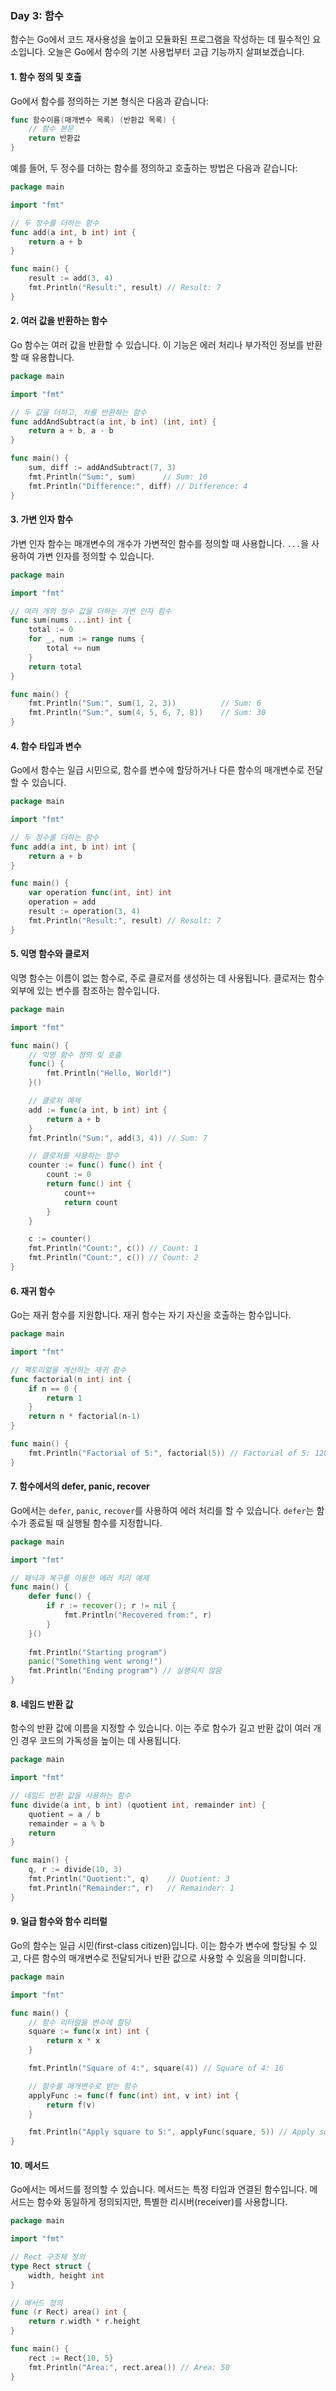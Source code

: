 ### Day 3: 함수

함수는 Go에서 코드 재사용성을 높이고 모듈화된 프로그램을 작성하는 데 필수적인 요소입니다. 오늘은 Go에서 함수의 기본 사용법부터 고급 기능까지 살펴보겠습니다.

#### 1. 함수 정의 및 호출

Go에서 함수를 정의하는 기본 형식은 다음과 같습니다:

```go
func 함수이름(매개변수 목록) (반환값 목록) {
    // 함수 본문
    return 반환값
}
```

예를 들어, 두 정수를 더하는 함수를 정의하고 호출하는 방법은 다음과 같습니다:

```go
package main

import "fmt"

// 두 정수를 더하는 함수
func add(a int, b int) int {
    return a + b
}

func main() {
    result := add(3, 4)
    fmt.Println("Result:", result) // Result: 7
}
```

#### 2. 여러 값을 반환하는 함수

Go 함수는 여러 값을 반환할 수 있습니다. 이 기능은 에러 처리나 부가적인 정보를 반환할 때 유용합니다.

```go
package main

import "fmt"

// 두 값을 더하고, 차를 반환하는 함수
func addAndSubtract(a int, b int) (int, int) {
    return a + b, a - b
}

func main() {
    sum, diff := addAndSubtract(7, 3)
    fmt.Println("Sum:", sum)      // Sum: 10
    fmt.Println("Difference:", diff) // Difference: 4
}
```

#### 3. 가변 인자 함수

가변 인자 함수는 매개변수의 개수가 가변적인 함수를 정의할 때 사용합니다. `...`을 사용하여 가변 인자를 정의할 수 있습니다.

```go
package main

import "fmt"

// 여러 개의 정수 값을 더하는 가변 인자 함수
func sum(nums ...int) int {
    total := 0
    for _, num := range nums {
        total += num
    }
    return total
}

func main() {
    fmt.Println("Sum:", sum(1, 2, 3))          // Sum: 6
    fmt.Println("Sum:", sum(4, 5, 6, 7, 8))    // Sum: 30
}
```

#### 4. 함수 타입과 변수

Go에서 함수는 일급 시민으로, 함수를 변수에 할당하거나 다른 함수의 매개변수로 전달할 수 있습니다.

```go
package main

import "fmt"

// 두 정수를 더하는 함수
func add(a int, b int) int {
    return a + b
}

func main() {
    var operation func(int, int) int
    operation = add
    result := operation(3, 4)
    fmt.Println("Result:", result) // Result: 7
}
```

#### 5. 익명 함수와 클로저

익명 함수는 이름이 없는 함수로, 주로 클로저를 생성하는 데 사용됩니다. 클로저는 함수 외부에 있는 변수를 참조하는 함수입니다.

```go
package main

import "fmt"

func main() {
    // 익명 함수 정의 및 호출
    func() {
        fmt.Println("Hello, World!")
    }()

    // 클로저 예제
    add := func(a int, b int) int {
        return a + b
    }
    fmt.Println("Sum:", add(3, 4)) // Sum: 7

    // 클로저를 사용하는 함수
    counter := func() func() int {
        count := 0
        return func() int {
            count++
            return count
        }
    }

    c := counter()
    fmt.Println("Count:", c()) // Count: 1
    fmt.Println("Count:", c()) // Count: 2
}
```

#### 6. 재귀 함수

Go는 재귀 함수를 지원합니다. 재귀 함수는 자기 자신을 호출하는 함수입니다.

```go
package main

import "fmt"

// 팩토리얼을 계산하는 재귀 함수
func factorial(n int) int {
    if n == 0 {
        return 1
    }
    return n * factorial(n-1)
}

func main() {
    fmt.Println("Factorial of 5:", factorial(5)) // Factorial of 5: 120
}
```

#### 7. 함수에서의 defer, panic, recover

Go에서는 `defer`, `panic`, `recover`를 사용하여 에러 처리를 할 수 있습니다. `defer`는 함수가 종료될 때 실행될 함수를 지정합니다.

```go
package main

import "fmt"

// 패닉과 복구를 이용한 에러 처리 예제
func main() {
    defer func() {
        if r := recover(); r != nil {
            fmt.Println("Recovered from:", r)
        }
    }()
    
    fmt.Println("Starting program")
    panic("Something went wrong!")
    fmt.Println("Ending program") // 실행되지 않음
}
```

#### 8. 네임드 반환 값

함수의 반환 값에 이름을 지정할 수 있습니다. 이는 주로 함수가 길고 반환 값이 여러 개인 경우 코드의 가독성을 높이는 데 사용됩니다.

```go
package main

import "fmt"

// 네임드 반환 값을 사용하는 함수
func divide(a int, b int) (quotient int, remainder int) {
    quotient = a / b
    remainder = a % b
    return
}

func main() {
    q, r := divide(10, 3)
    fmt.Println("Quotient:", q)    // Quotient: 3
    fmt.Println("Remainder:", r)   // Remainder: 1
}
```

#### 9. 일급 함수와 함수 리터럴

Go의 함수는 일급 시민(first-class citizen)입니다. 이는 함수가 변수에 할당될 수 있고, 다른 함수의 매개변수로 전달되거나 반환 값으로 사용할 수 있음을 의미합니다.

```go
package main

import "fmt"

func main() {
    // 함수 리터럴을 변수에 할당
    square := func(x int) int {
        return x * x
    }

    fmt.Println("Square of 4:", square(4)) // Square of 4: 16

    // 함수를 매개변수로 받는 함수
    applyFunc := func(f func(int) int, v int) int {
        return f(v)
    }

    fmt.Println("Apply square to 5:", applyFunc(square, 5)) // Apply square to 5: 25
}
```

#### 10. 메서드

Go에서는 메서드를 정의할 수 있습니다. 메서드는 특정 타입과 연결된 함수입니다. 메서드는 함수와 동일하게 정의되지만, 특별한 리시버(receiver)를 사용합니다.

```go
package main

import "fmt"

// Rect 구조체 정의
type Rect struct {
    width, height int
}

// 메서드 정의
func (r Rect) area() int {
    return r.width * r.height
}

func main() {
    rect := Rect{10, 5}
    fmt.Println("Area:", rect.area()) // Area: 50
}
```
